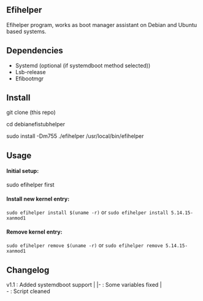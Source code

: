 ## Efihelper
Efihelper program, works as boot manager assistant on Debian and Ubuntu based systems.


## Dependencies
- Systemd (optional (if systemdboot method selected))
- Lsb-release
- Efibootmgr


## Install
git clone (this repo)

cd debianefistubhelper

sudo install -Dm755 ./efihelper /usr/local/bin/efihelper


## Usage
#### Initial setup:
sudo efihelper first 


#### Install new kernel entry:
```sudo efihelper install $(uname -r)```
or
```sudo efihelper install 5.14.15-xanmod1```


#### Remove kernel entry:
```sudo efihelper remove $(uname -r)```
or
```sudo efihelper remove 5.14.15-xanmod1```


## Changelog
v1.1 : Added systemdboot support
  |
  |- : Some variables fixed
  |   
  \- : Script cleaned
